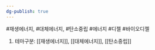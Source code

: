 ```yaml
---
dg-publish: true
---
```

#재생에너지, #대체에너지, #탄소중립 #에너지 #디젤 #바이오디젤 


1. 테마구분: [[재생에너지]], [[대체에너지]], [[탄소중립]]